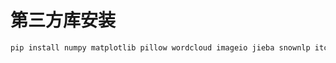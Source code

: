 # 第三方库安装
```powershell
pip install numpy matplotlib pillow wordcloud imageio jieba snownlp itchat -i https://pypi.tuna.tsinghua.edu.cn/simple
```
